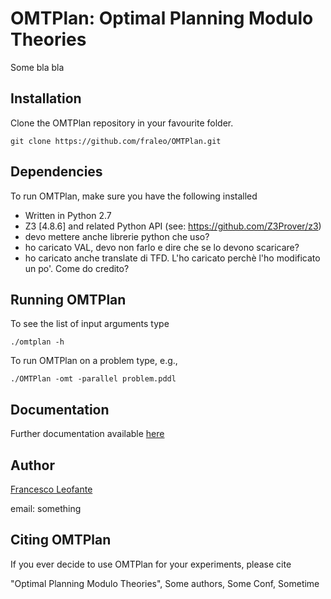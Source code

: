 # OMTPlan: Optimal Planning Modulo Theories

Some bla bla

## Installation

Clone the OMTPlan repository in your favourite folder.
	
	git clone https://github.com/fraleo/OMTPlan.git


## Dependencies

To run OMTPlan, make sure you have the following installed

* Written in Python 2.7
* Z3 [4.8.6] and related Python API (see: https://github.com/Z3Prover/z3)
* devo mettere anche librerie python che uso?
* ho caricato VAL, devo non farlo e dire che se lo  devono scaricare?
* ho caricato anche translate di TFD. L'ho caricato perchè l'ho modificato un po'. Come do credito?

## Running OMTPlan

To see the list of input arguments type

	./omtplan -h

To run OMTPlan on a problem type, e.g.,

	./OMTPlan -omt -parallel problem.pddl


## Documentation

Further documentation available [here]()


## Author

[Francesco Leofante](https://github.com/fraleo)

email: something


## Citing OMTPlan

If you ever decide to use OMTPlan for your experiments, please cite

"Optimal Planning Modulo Theories", Some authors, Some Conf, Sometime






